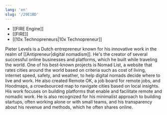 ```yaml
---
lang: 'en'
slug: '/29E1BD'
---
```


- [[FIRE Engine]]
- [[FIRE]]
- [[10x Technopreneurs|10x Technopreneur]]

Pieter Levels is a Dutch entrepreneur known for his innovative work in the realm of [[Antipreneur|digital nomadism]]. He's the creator of several successful online businesses and platforms, which he built while traveling the world. One of his best-known projects is Nomad List, a website that rates cities around the world based on criteria such as cost of living, internet speed, safety, and weather, to help digital nomads decide where to live and work. He also created Remote OK, a job board for remote jobs, and Hoodmaps, a crowdsourced map to navigate cities based on local insights. His work focuses on building platforms that enable and facilitate remote and nomadic work. He is also recognized for his minimalist approach to building startups, often working alone or with small teams, and his transparency about his revenue and methods, which he often shares online.
